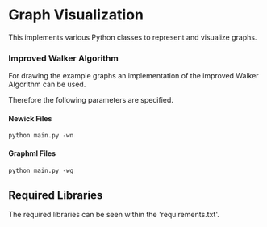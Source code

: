 # Graph Visualization

This implements various Python classes to represent and visualize graphs.

### Improved Walker Algorithm

For drawing the example graphs an implementation of the improved Walker Algorithm can be used.

Therefore the following parameters are specified.

#### Newick Files

```shell
python main.py -wn
```

#### Graphml Files

```shell
python main.py -wg
```

## Required Libraries

The required libraries can be seen within the 'requirements.txt'.